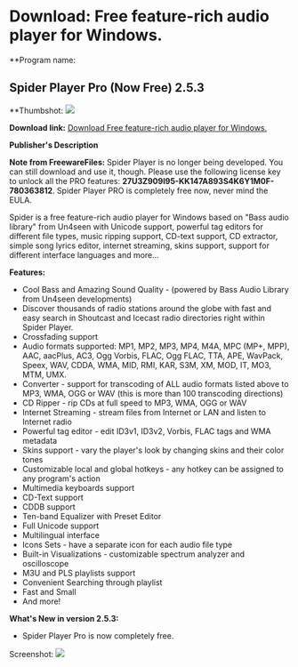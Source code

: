 # Download: Free feature-rich audio player for Windows.

**Program name: 

## Spider Player Pro (Now Free) 2.5.3

  
**Thumbshot: ![](http://www.freewarefiles.com/screenshot/spiderplayer_md.gif)   
  
**Download link:** [Download Free feature-rich audio player for Windows.](http://freewares.boysofts.com/Spider-Player_program_20279.html)  
  


**Publisher's Description**  
  


**Note from FreewareFiles:** Spider Player is no longer being developed. You can still download and use it, though. Please use the following license key to unlock all the PRO features: **27U3Z909I95-KK147A893S4K6Y1M0F-780363812**. Spider Player PRO is completely free now, never mind the EULA. 

Spider is a free feature-rich audio player for Windows based on "Bass audio library" from Un4seen with Unicode support, powerful tag editors for different file types, music ripping support, CD-text support, CD extractor, simple song lyrics editor, internet streaming, skins support, support for different interface languages and more...

**Features:**

  * Cool Bass and Amazing Sound Quality - (powered by Bass Audio Library from Un4seen developments) 
  * Discover thousands of radio stations around the globe with fast and easy search in Shoutcast and Icecast radio directories right within Spider Player. 
  * Crossfading support 
  * Audio formats supported: MP1, MP2, MP3, MP4, M4A, MPC (MP+, MPP), AAC, aacPlus, AC3, Ogg Vorbis, FLAC, Ogg FLAC, TTA, APE, WavPack, Speex, WAV, CDDA, WMA, MID, RMI, KAR, S3M, XM, MOD, IT, MO3, MTM, UMX. 
  * Converter - support for transcoding of ALL audio formats listed above to MP3, WMA, OGG or WAV (this is more than 100 transcoding directions) 
  * CD Ripper - rip CDs at full speed to MP3, WMA, OGG or WAV 
  * Internet Streaming - stream files from Internet or LAN and listen to Internet radio 
  * Powerful tag editor - edit ID3v1, ID3v2, Vorbis, FLAC tags and WMA metadata 
  * Skins support - vary the player's look by changing skins and their color tones 
  * Customizable local and global hotkeys - any hotkey can be assigned to any program's action 
  * Multimedia keyboards support 
  * CD-Text support 
  * CDDB support 
  * Ten-band Equalizer with Preset Editor 
  * Full Unicode support 
  * Multilingual interface 
  * Icons Sets - have a separate icon for each audio file type 
  * Built-in Visualizations - customizable spectrum analyzer and oscilloscope 
  * M3U and PLS playlists support 
  * Convenient Searching through playlist 
  * Fast and Small 
  * And more! 

**What's New in version 2.5.3:**

  * Spider Player Pro is now completely free. 

  
  
Screenshot: ![](http://www.freewarefiles.com/screenshot/spiderplayer.gif)
